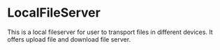 # LocalFileServer
This is a local fileserver for user to transport files in different devices. It offers upload file and download file server.

